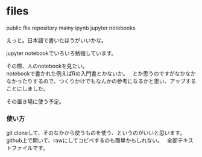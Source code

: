 # files
public file repository mainy ipynb jupyter notebooks

えっと。日本語で書いたほうがいいかな。

jupyter notebookでいろいろ勉強しています。

その際、人のnotebookを見たい。  
notebookで書かれた例えばRの入門書とかないか。  
とか思うのですがなかなかなかったりするので、つくりかけでもなんかの参考になるかと思い、アップすることにしました。  

その置き場に使う予定。

### 使い方
git cloneして、そのなかから使うものを使う、というのがいいと思います。  
github上で開いて、rawにしてコピペするのも簡単かもしれない。  
全部テキストファイルです。

